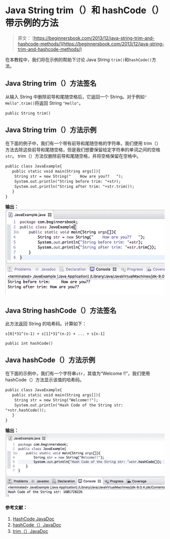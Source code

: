 # Java String trim（）和 hashCode（）带示例的方法

> 原文： [https://beginnersbook.com/2013/12/java-string-trim-and-hashcode-methods/](https://beginnersbook.com/2013/12/java-string-trim-and-hashcode-methods/)

在本教程中，我们将在示例的帮助下讨论 Java String `trim()`和`hashCode()`方法。

## Java String trim（）方法签名

从输入 String 中删除前导和尾随空格后，它返回一个 String。对于例如`"     Hello".trim()`将返回 String `"Hello"`。

```
public String trim()
```

## Java String trim（）方法示例

在下面的例子中，我们有一个带有前导和尾随空格的字符串，我们使用 trim（）方法去除这些前导和尾随空格，但是我们想要保留给定字符串的单词之间的空格`str`。 trim（）方法仅删除前导和尾随空格，并将空格保留在空格中。

```
public class JavaExample{
   public static void main(String args[]){
	String str = new String("    How are you??   ");
	System.out.println("String before trim: "+str);
	System.out.println("String after trim: "+str.trim());
   }
}

```

**输出：**
![Java String trim() method example](img/4ca146fb58807900541b617769266fc9.jpg)

## Java String hashCode（）方法签名

此方法返回 String 的哈希码。计算如下：

```
s[0]*31^(n-1) + s[1]*31^(n-2) + ... + s[n-1]
```

```
public int hashCode()
```

## Java hashCode（）方法示例

在下面的示例中，我们有一个字符串`str`，其值为“Welcome !!”，我们使用 hashCode（）方法显示该值的哈希码。

```
public class JavaExample{
   public static void main(String args[]){
	String str = new String("Welcome!!");
	System.out.println("Hash Code of the String str: "+str.hashCode());	      
   }
}

```

**输出：**
![Java String hashCode() method example](img/574fa77767d795b6b441b1271e38b31d.jpg)

#### 参考文献：

1.  [HashCode JavaDoc](https://docs.oracle.com/javase/7/docs/api/java/lang/Object.html#hashCode())
2.  [hashCode（）JavaDoc](https://docs.oracle.com/javase/7/docs/api/java/lang/String.html#hashCode())
3.  [trim（）JavaDoc](https://docs.oracle.com/javase/7/docs/api/java/lang/String.html#trim())